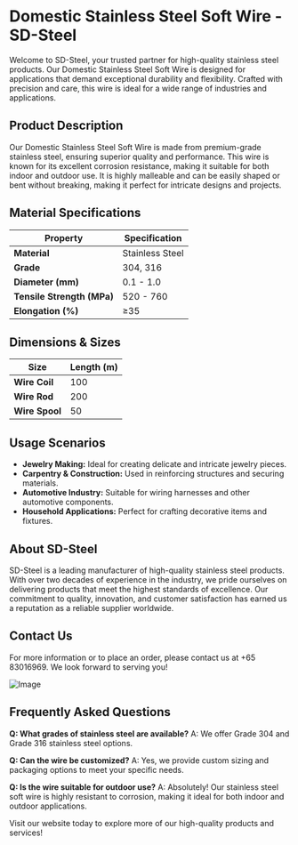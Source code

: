 # Domestic Stainless Steel Soft Wire - SD-Steel

Welcome to SD-Steel, your trusted partner for high-quality stainless steel products. Our Domestic Stainless Steel Soft Wire is designed for applications that demand exceptional durability and flexibility. Crafted with precision and care, this wire is ideal for a wide range of industries and applications.

## Product Description

Our Domestic Stainless Steel Soft Wire is made from premium-grade stainless steel, ensuring superior quality and performance. This wire is known for its excellent corrosion resistance, making it suitable for both indoor and outdoor use. It is highly malleable and can be easily shaped or bent without breaking, making it perfect for intricate designs and projects.

## Material Specifications

| **Property**         | **Specification** |
|----------------------|-------------------|
| **Material**         | Stainless Steel   |
| **Grade**            | 304, 316          |
| **Diameter (mm)**    | 0.1 - 1.0         |
| **Tensile Strength (MPa)** | 520 - 760 |
| **Elongation (%)**   | ≥35               |

## Dimensions & Sizes

| **Size**             | **Length (m)**    |
|----------------------|-------------------|
| **Wire Coil**        | 100               |
| **Wire Rod**         | 200               |
| **Wire Spool**       | 50                |

## Usage Scenarios

- **Jewelry Making:** Ideal for creating delicate and intricate jewelry pieces.
- **Carpentry & Construction:** Used in reinforcing structures and securing materials.
- **Automotive Industry:** Suitable for wiring harnesses and other automotive components.
- **Household Applications:** Perfect for crafting decorative items and fixtures.

## About SD-Steel

SD-Steel is a leading manufacturer of high-quality stainless steel products. With over two decades of experience in the industry, we pride ourselves on delivering products that meet the highest standards of excellence. Our commitment to quality, innovation, and customer satisfaction has earned us a reputation as a reliable supplier worldwide.

## Contact Us

For more information or to place an order, please contact us at +65 83016969. We look forward to serving you!

![Image](https://github.com/user-attachments/assets/2567258e-e124-4816-932d-1809bd27ef0b)

## Frequently Asked Questions

**Q: What grades of stainless steel are available?**
A: We offer Grade 304 and Grade 316 stainless steel options.

**Q: Can the wire be customized?**
A: Yes, we provide custom sizing and packaging options to meet your specific needs.

**Q: Is the wire suitable for outdoor use?**
A: Absolutely! Our stainless steel soft wire is highly resistant to corrosion, making it ideal for both indoor and outdoor applications.

Visit our website today to explore more of our high-quality products and services!